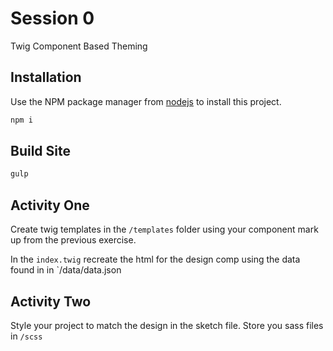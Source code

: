 # Session 0 

Twig Component Based Theming

## Installation

Use the NPM package manager from  [nodejs](https://nodejs.org/en/) to install this project.

```bash
npm i
```

## Build Site


```bash
gulp 
```

## Activity One
Create twig templates in the `/templates` folder using your component mark up from the previous exercise.

In the `index.twig` recreate the html for the design comp using the data found in  in `/data/data.json 


## Activity Two
Style your project to match the design in the sketch file. Store you sass files in `/scss`
